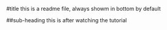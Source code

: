 #title
this is a readme file, always showm in bottom by default

##sub-heading
this is after watching the tutorial
